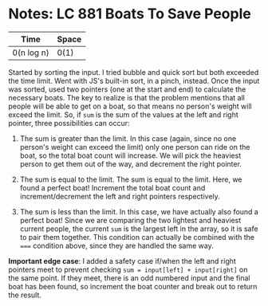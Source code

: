 # Notes: LC 881 Boats To Save People

| Time       | Space |
| ---------- | ----- |
| 0(n log n) | 0(1)  |

Started by sorting the input. I tried bubble and quick sort but both exceeded
the time limit. Went with JS's built-in sort, in a pinch, instead. Once the
input was sorted, used two pointers (one at the start and end) to calculate the
necessary boats. The key to realize is that the problem mentions that all people
will be able to get on a boat, so that means no person's weight will exceed the
limit. So, if `sum` is the sum of the values at the left and right pointer,
three possibilities can occur:

1. The sum is greater than the limit. In this case (again, since no one person's
   weight can exceed the limit) only one person can ride on the boat, so the
   total boat count will increase. We will pick the heaviest person to get them
   out of the way, and decrement the right pointer.

2. The sum is equal to the limit. The sum is equal to the limit. Here, we found
   a perfect boat! Increment the total boat count and increment/decrement the
   left and right pointers respectively.

3. The sum is less than the limit. In this case, we have actually also found a
   perfect boat! Since we are comparing the two lightest and heaviest current
   people, the current `sum` is the largest left in the array, so it is safe to
   pair them together. This condition can actually be combined with the `===`
   condition above, since they are handled the same way.

**Important edge case**: I added a safety case if/when the left and right
pointers meet to prevent checking `sum = input[left] + input[right]` on the same
point. If they meet, there is an odd numbered input and the final boat has been
found, so increment the boat counter and break out to return the result.
